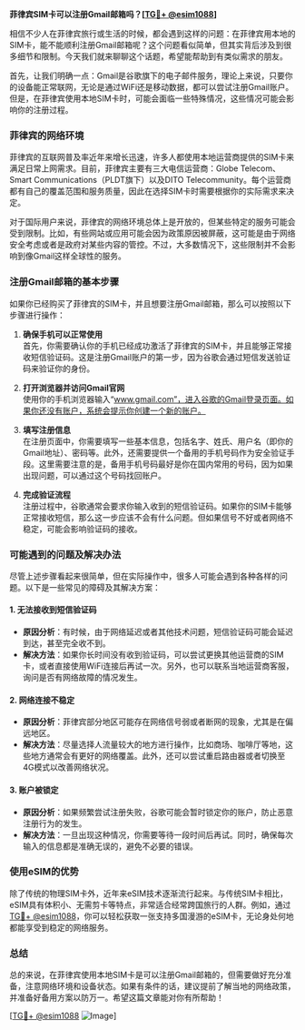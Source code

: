 **菲律宾SIM卡可以注册Gmail邮箱吗？[[TG💪+ @esim1088](https://t.me/s/esim1088)]**

相信不少人在菲律宾旅行或生活的时候，都会遇到这样的问题：在菲律宾用本地的SIM卡，能不能顺利注册Gmail邮箱呢？这个问题看似简单，但其实背后涉及到很多细节和限制。今天我们就来聊聊这个话题，希望能帮助到有类似需求的朋友。

首先，让我们明确一点：Gmail是谷歌旗下的电子邮件服务，理论上来说，只要你的设备能正常联网，无论是通过WiFi还是移动数据，都可以尝试注册Gmail账户。但是，在菲律宾使用本地SIM卡时，可能会面临一些特殊情况，这些情况可能会影响你的注册过程。

### 菲律宾的网络环境

菲律宾的互联网普及率近年来增长迅速，许多人都使用本地运营商提供的SIM卡来满足日常上网需求。目前，菲律宾主要有三大电信运营商：Globe Telecom、Smart Communications（PLDT旗下）以及DITO Telecommunity。每个运营商都有自己的覆盖范围和服务质量，因此在选择SIM卡时需要根据你的实际需求来决定。

对于国际用户来说，菲律宾的网络环境总体上是开放的，但某些特定的服务可能会受到限制。比如，有些网站或应用可能会因为政策原因被屏蔽，这可能是由于网络安全考虑或者是政府对某些内容的管控。不过，大多数情况下，这些限制并不会影响到像Gmail这样全球性的服务。

### 注册Gmail邮箱的基本步骤

如果你已经购买了菲律宾的SIM卡，并且想要注册Gmail邮箱，那么可以按照以下步骤进行操作：

1. **确保手机可以正常使用**  
   首先，你需要确认你的手机已经成功激活了菲律宾的SIM卡，并且能够正常接收短信验证码。这是注册Gmail账户的第一步，因为谷歌会通过短信发送验证码来验证你的身份。

2. **打开浏览器并访问Gmail官网**  
   使用你的手机浏览器输入“www.gmail.com”，进入谷歌的Gmail登录页面。如果你还没有账户，系统会提示你创建一个新的账户。

3. **填写注册信息**  
   在注册页面中，你需要填写一些基本信息，包括名字、姓氏、用户名（即你的Gmail地址）、密码等。此外，还需要提供一个备用的手机号码作为安全验证手段。这里需要注意的是，备用手机号码最好是你在国内常用的号码，因为如果出现问题，可以通过这个号码找回账户。

4. **完成验证流程**  
   注册过程中，谷歌通常会要求你输入收到的短信验证码。如果你的SIM卡能够正常接收短信，那么这一步应该不会有什么问题。但如果信号不好或者网络不稳定，可能会影响验证码的接收。

### 可能遇到的问题及解决办法

尽管上述步骤看起来很简单，但在实际操作中，很多人可能会遇到各种各样的问题。以下是一些常见的障碍及其解决方案：

#### 1. **无法接收到短信验证码**
   - **原因分析**：有时候，由于网络延迟或者其他技术问题，短信验证码可能会延迟到达，甚至完全收不到。
   - **解决方法**：如果你长时间没有收到验证码，可以尝试更换其他运营商的SIM卡，或者直接使用WiFi连接后再试一次。另外，也可以联系当地运营商客服，询问是否有网络故障的情况发生。

#### 2. **网络连接不稳定**
   - **原因分析**：菲律宾部分地区可能存在网络信号弱或者断网的现象，尤其是在偏远地区。
   - **解决方法**：尽量选择人流量较大的地方进行操作，比如商场、咖啡厅等地，这些地方通常会有更好的网络覆盖。此外，还可以尝试重启路由器或者切换至4G模式以改善网络状况。

#### 3. **账户被锁定**
   - **原因分析**：如果频繁尝试注册失败，谷歌可能会暂时锁定你的账户，防止恶意注册行为的发生。
   - **解决方法**：一旦出现这种情况，你需要等待一段时间后再试。同时，确保每次输入的信息都是准确无误的，避免不必要的错误。

### 使用eSIM的优势

除了传统的物理SIM卡外，近年来eSIM技术逐渐流行起来。与传统SIM卡相比，eSIM具有体积小、无需剪卡等特点，非常适合经常跨国旅行的人群。例如，通过[TG💪+ @esim1088](https://t.me/s/esim1088)，你可以轻松获取一张支持多国漫游的eSIM卡，无论身处何地都能享受到稳定的网络服务。

### 总结

总的来说，在菲律宾使用本地SIM卡是可以注册Gmail邮箱的，但需要做好充分准备，注意网络环境和设备状态。如果有条件的话，建议提前了解当地的网络政策，并准备好备用方案以防万一。希望这篇文章能对你有所帮助！

[[TG💪+ @esim1088](https://t.me/s/esim1088) ![Image](https://i.postimg.cc/4NQfJmqS/Snipaste-2025-05-13-00-14-12.png)]